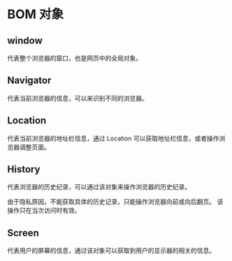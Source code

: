 # BOM 对象

## window

代表整个浏览器的窗口，也是网页中的全局对象。

## Navigator

代表当前浏览器的信息，可以来识别不同的浏览器。

## Location

代表当前浏览器的地址栏信息，通过 Location 可以获取地址栏信息，或者操作浏览器调整页面。

## History

代表浏览器的历史纪录，可以通过该对象来操作浏览器的历史纪录。

由于隐私原因，不能获取具体的历史记录，只能操作浏览器向前或向后翻页。
该操作只在当次访问时有效。

## Screen

代表用户的屏幕的信息，通过该对象可以获取到用户的显示器的相关的信息。
